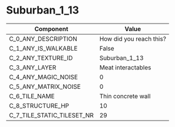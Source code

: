 

# Suburban_1_13



| Component | Value | 
|  --  |  --  | 
| C_0_ANY_DESCRIPTION | How did you reach this? | 
| C_1_ANY_IS_WALKABLE | False | 
| C_2_ANY_TEXTURE_ID | Suburban_1_13 | 
| C_3_ANY_LAYER | Meat interactables | 
| C_4_ANY_MAGIC_NOISE | 0 | 
| C_5_ANY_MATRIX_NOISE | 0 | 
| C_6_TILE_NAME | Thin concrete wall | 
| C_8_STRUCTURE_HP | 10 | 
| C_7_TILE_STATIC_TILESET_NR | 29 | 

